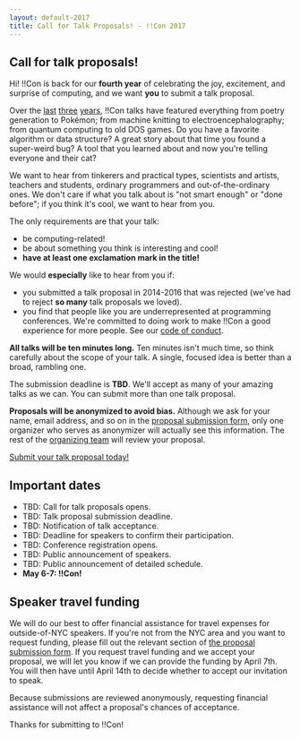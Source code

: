 ```yaml
---
layout: default-2017
title: Call for Talk Proposals! - !!Con 2017
---
```


## Call for talk proposals!

Hi! !!Con is back for our **fourth year** of celebrating the joy,
excitement, and surprise of computing, and we want **you** to submit a
talk proposal.

Over the [last](2016/) [three](2015/) [years](2014/), !!Con talks have
featured everything from poetry generation to Pokémon; from machine
knitting to electroencephalography; from quantum computing to old DOS
games.  Do you have a favorite algorithm or data structure?  A great
story about that time you found a super-weird bug?  A tool that you
learned about and now you're telling everyone and their cat?

We want to hear from tinkerers and practical types, scientists and
artists, teachers and students, ordinary programmers and
out-of-the-ordinary ones.  We don't care if what you talk about is
"not smart enough" or "done before"; if you think it's cool, we want
to hear from you.

The only requirements are that your talk:

  * be computing-related!
  * be about something you think is interesting and cool!
  * **have at least one exclamation mark in the title!**

We would **especially** like to hear from you if:

  * you submitted a talk proposal in 2014-2016 that was rejected
    (we've had to reject **so many** talk proposals we loved).
  * you find that people like you are underrepresented at programming
    conferences. We're committed to doing work to make !!Con a good
    experience for more people.  See our
    [code of conduct](conduct.html).

**All talks will be ten minutes long.** Ten minutes isn't much time,
so think carefully about the scope of your talk. A single, focused
idea is better than a broad, rambling one.

The submission deadline is **TBD**. We'll
accept as many of your amazing talks as we can. You can submit more
than one talk proposal.

**Proposals will be anonymized to avoid bias.** Although we ask for
your name, email address, and so on in the
[proposal submission form](TODO),
only one organizer who serves as anonymizer will actually see this
information.  The rest of the [organizing team](index.html#organizers)
will review your proposal.

[Submit your talk proposal today!](TODO)

<a name="important-dates"></a>

## Important dates
	  
  * TBD: Call for talk proposals opens.
  * TBD: Talk proposal submission deadline.
  * TBD: Notification of talk acceptance.
  * TBD: Deadline for speakers to confirm their participation.
  * TBD: Conference registration opens.
  * TBD: Public announcement of speakers.
  * TBD: Public announcement of detailed schedule.
  * **May 6-7: !!Con!**

<a name="speaker-funding"></a>

## Speaker travel funding

We will do our best to offer financial assistance for travel expenses
for outside-of-NYC speakers.  If you're not from the NYC area and you
want to request funding, please fill out the relevant section of
[the proposal submission form](TODO).  If you request travel funding
and we accept your proposal, we will let you know if we can provide
the funding by April 7th.  You will then have until April 14th to
decide whether to accept our invitation to speak.

Because submissions are reviewed anonymously, requesting financial
assistance will not affect a proposal's chances of acceptance.

Thanks for submitting to !!Con!

